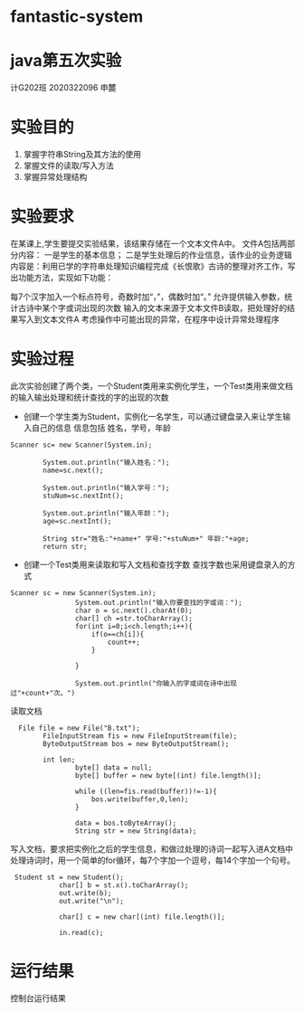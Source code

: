 # fantastic-system
# java第五次实验
  计G202班 2020322096 申麓
# 实验目的
1. 掌握字符串String及其方法的使用
2. 掌握文件的读取/写入方法
3. 掌握异常处理结构
# 实验要求
在某课上,学生要提交实验结果，该结果存储在一个文本文件A中。
文件A包括两部分内容：
一是学生的基本信息；
二是学生处理后的作业信息，该作业的业务逻辑内容是：利用已学的字符串处理知识编程完成《长恨歌》古诗的整理对齐工作，写出功能方法，实现如下功能：

每7个汉字加入一个标点符号，奇数时加“，”，偶数时加“。”
允许提供输入参数，统计古诗中某个字或词出现的次数
输入的文本来源于文本文件B读取，把处理好的结果写入到文本文件A
考虑操作中可能出现的异常，在程序中设计异常处理程序
# 实验过程
此次实验创建了两个类，一个Student类用来实例化学生，一个Test类用来做文档的输入输出处理和统计查找的字的出现的次数
- 创建一个学生类为Student，实例化一名学生，可以通过键盘录入来让学生输入自己的信息
信息包括 姓名，学号，年龄
```
Scanner sc= new Scanner(System.in);

        System.out.println("输入姓名：");
        name=sc.next();

        System.out.println("输入学号：");
        stuNum=sc.nextInt();

        System.out.println("输入年龄：");
        age=sc.nextInt();

        String str="姓名:"+name+" 学号:"+stuNum+" 年龄:"+age;
        return str;

```
- 创建一个Test类用来读取和写入文档和查找字数
查找字数也采用键盘录入的方式
```
Scanner sc = new Scanner(System.in);
                System.out.println("输入你要查找的字或词：");
                char o = sc.next().charAt(0);
                char[] ch =str.toCharArray();
                for(int i=0;i<ch.length;i++){
                    if(o==ch[i]){
                        count++;
                    }

                }

                System.out.println("你输入的字或词在诗中出现过"+count+"次。")
```
读取文档
```
  File file = new File("B.txt");
        FileInputStream fis = new FileInputStream(file);
        ByteOutputStream bos = new ByteOutputStream();
        
        int len;
                byte[] data = null;
                byte[] buffer = new byte[(int) file.length()];

                while ((len=fis.read(buffer))!=-1){
                    bos.write(buffer,0,len);
                }

                data = bos.toByteArray();
                String str = new String(data);
```
写入文档，要求把实例化之后的学生信息，和做过处理的诗词一起写入进A文档中
处理诗词时，用一个简单的for循环，每7个字加一个逗号，每14个字加一个句号。
```
 Student st = new Student();
            char[] b = st.x().toCharArray();
            out.write(b);                   
            out.write("\n");

            char[] c = new char[(int) file.length()];

            in.read(c);
```
# 运行结果
控制台运行结果
![]()



